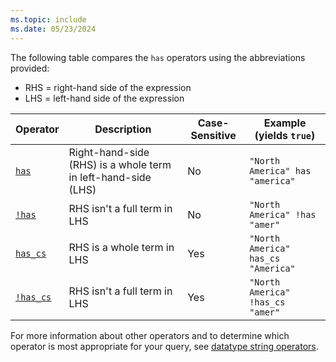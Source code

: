 ```yaml
---
ms.topic: include
ms.date: 05/23/2024
---
```


The following table compares the `has` operators using the abbreviations provided:

* RHS = right-hand side of the expression
* LHS = left-hand side of the expression

|Operator   |Description   |Case-Sensitive  |Example (yields `true`)  |
|-----------|--------------|----------------|-------------------------|
|[`has`](../query/has-operator.md) |Right-hand-side (RHS) is a whole term in left-hand-side (LHS) |No |`"North America" has "america"`|
|[`!has`](../query/not-has-operator.md) |RHS isn't a full term in LHS |No |`"North America" !has "amer"`|
|[`has_cs`](../query/has-cs-operator.md) |RHS is a whole term in LHS |Yes |`"North America" has_cs "America"`|
|[`!has_cs`](../query/not-has-cs-operator.md) |RHS isn't a full term in LHS |Yes |`"North America" !has_cs "amer"`|

For more information about other operators and to determine which operator is most appropriate for your query, see [datatype string operators](../query/datatypes-string-operators.md).
